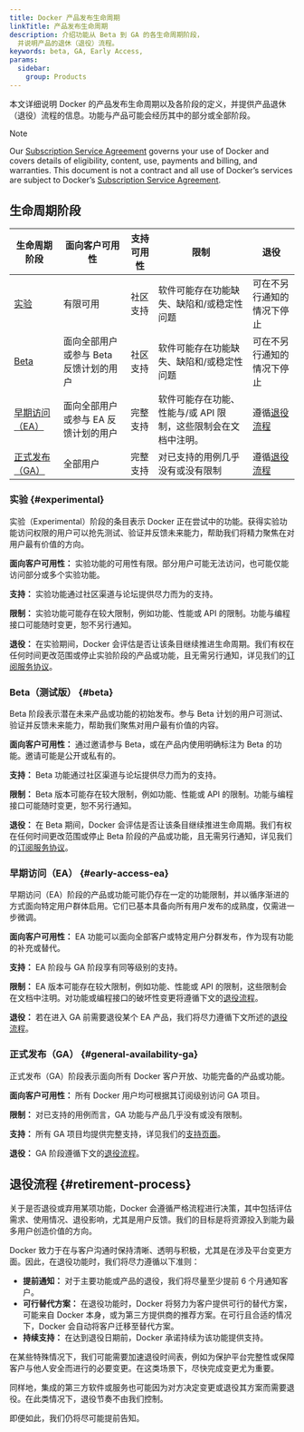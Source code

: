 ```yaml
---
title: Docker 产品发布生命周期 
linkTitle: 产品发布生命周期
description: 介绍功能从 Beta 到 GA 的各生命周期阶段，
  并说明产品的退休（退役）流程。
keywords: beta, GA, Early Access,
params:
  sidebar:
    group: Products
---
```


本文详细说明 Docker 的产品发布生命周期以及各阶段的定义，并提供产品退休（退役）流程的信息。功能与产品可能会经历其中的部分或全部阶段。 

>[!NOTE]
>
>Our [Subscription Service Agreement](https://www.docker.com/legal/docker-subscription-service-agreement) governs your use of Docker and covers details of eligibility, content, use, payments and billing, and warranties. This document is not a contract and all use of Docker’s services are subject to Docker’s [Subscription Service Agreement](https://www.docker.com/legal/docker-subscription-service-agreement).

## 生命周期阶段

| 生命周期阶段 | 面向客户可用性 | 支持可用性 | 限制 | 退役 |
| --- | --- | ---- | ---| ---|
|[实验](#experimental)| 有限可用 | 社区支持 | 软件可能存在功能缺失、缺陷和/或稳定性问题 | 可在不另行通知的情况下停止 |
|[Beta](#beta) | 面向全部用户或参与 Beta 反馈计划的用户 | 社区支持 | 软件可能存在功能缺失、缺陷和/或稳定性问题 | 可在不另行通知的情况下停止 |
|[早期访问（EA）](#early-access-ea) | 面向全部用户或参与 EA 反馈计划的用户 | 完整支持 | 软件可能存在功能、性能与/或 API 限制，这些限制会在文档中注明。 | 遵循[退役流程](#retirement-process) |
|[正式发布（GA）](#general-availability-ga) | 全部用户 | 完整支持 | 对已支持的用例几乎没有或没有限制 | 遵循[退役流程](#retirement-process) |

### 实验 {#experimental}

实验（Experimental）阶段的条目表示 Docker 正在尝试中的功能。获得实验功能访问权限的用户可以抢先测试、验证并反馈未来能力，帮助我们将精力聚焦在对用户最有价值的方向。

**面向客户可用性：** 实验功能的可用性有限。部分用户可能无法访问，也可能仅能访问部分或多个实验功能。 

**支持：** 实验功能通过社区渠道与论坛提供尽力而为的支持。

**限制：** 实验功能可能存在较大限制，例如功能、性能或 API 的限制。功能与编程接口可能随时变更，恕不另行通知。

**退役：** 在实验期间，Docker 会评估是否让该条目继续推进生命周期。我们有权在任何时间更改范围或停止实验阶段的产品或功能，且无需另行通知，详见我们的[订阅服务协议](https://www.docker.com/legal/docker-subscription-service-agreement)。

### Beta（测试版） {#beta}

Beta 阶段表示潜在未来产品或功能的初始发布。参与 Beta 计划的用户可测试、验证并反馈未来能力，帮助我们聚焦对用户最有价值的内容。

**面向客户可用性：** 通过邀请参与 Beta，或在产品内使用明确标注为 Beta 的功能。邀请可能是公开或私有的。

**支持：** Beta 功能通过社区渠道与论坛提供尽力而为的支持。

**限制：** Beta 版本可能存在较大限制，例如功能、性能或 API 的限制。功能与编程接口可能随时变更，恕不另行通知。

**退役：** 在 Beta 期间，Docker 会评估是否让该条目继续推进生命周期。我们有权在任何时间更改范围或停止 Beta 阶段的产品或功能，且无需另行通知，详见我们的[订阅服务协议](https://www.docker.com/legal/docker-subscription-service-agreement)。

### 早期访问（EA） {#early-access-ea}

早期访问（EA）阶段的产品或功能可能仍存在一定的功能限制，并以循序渐进的方式面向特定用户群体启用。它们已基本具备向所有用户发布的成熟度，仅需进一步微调。

**面向客户可用性：** EA 功能可以面向全部客户或特定用户分群发布，作为现有功能的补充或替代。

**支持：** EA 阶段与 GA 阶段享有同等级别的支持。

**限制：** EA 版本可能存在较大限制，例如功能、性能或 API 的限制，这些限制会在文档中注明。对功能或编程接口的破坏性变更将遵循下文的[退役流程](#retirement-process)。

**退役：** 若在进入 GA 前需要退役某个 EA 产品，我们将尽力遵循下文所述的[退役流程](#retirement-process)。

### 正式发布（GA） {#general-availability-ga}

正式发布（GA）阶段表示面向所有 Docker 客户开放、功能完备的产品或功能。

**面向客户可用性：** 所有 Docker 用户均可根据其订阅级别访问 GA 项目。

**限制：** 对已支持的用例而言，GA 功能与产品几乎没有或没有限制。

**支持：** 所有 GA 项目均提供完整支持，详见我们的[支持页面](https://www.docker.com/support/)。

**退役：** GA 阶段遵循下文的[退役流程](#retirement-process)。


## 退役流程 {#retirement-process}

关于是否退役或弃用某项功能，Docker 会遵循严格流程进行决策，其中包括评估需求、使用情况、退役影响，尤其是用户反馈。我们的目标是将资源投入到能为最多用户创造价值的方向。

Docker 致力于在与客户沟通时保持清晰、透明与积极，尤其是在涉及平台变更方面。因此，在退役功能时，我们将尽力遵循以下准则：

- **提前通知：** 对于主要功能或产品的退役，我们将尽量至少提前 6 个月通知客户。
- **可行替代方案：** 在退役功能时，Docker 将努力为客户提供可行的替代方案，可能来自 Docker 本身，或为第三方提供商的推荐方案。在可行且合适的情况下，Docker 会自动将客户迁移至替代方案。
- **持续支持：** 在达到退役日期前，Docker 承诺持续为该功能提供支持。

在某些特殊情况下，我们可能需要加速退役时间表，例如为保护平台完整性或保障客户与他人安全而进行的必要变更。在这类场景下，尽快完成变更尤为重要。

同样地，集成的第三方软件或服务也可能因为对方决定变更或退役其方案而需要退役。在此类情况下，退役节奏不由我们控制。

即便如此，我们仍将尽可能提前告知。
